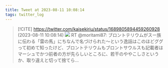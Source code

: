 ```yaml
---
title: Tweet at 2023-08-11 10:08:14
tags: twitter_log
---
```


> [!CITE] https://twitter.com/kaisekiriu/status/1689805894459260928 (2023-08-11 10:08:14)
> ![](https://twitter.com/kaisekiriu/status/1689805894459260928)
> RT @moritami87: ブロントテリウムがスー族に伝わる「雷の馬」にちなんで名づけられた～という逸話はこのほどググって初めて知ったけど、ブロントテリウムもブロントサウルスも記載者はマーシュでかつ前者の方が先らしいところに、若干のややこしさというか、取り違えと切って捨てら…
